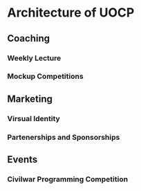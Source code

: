 # Architecture of UOCP


## Coaching


### Weekly Lecture


### Mockup Competitions


## Marketing


### Virsual Identity


### Partenerships and Sponsorships


## Events


### Civilwar Programming Competition
